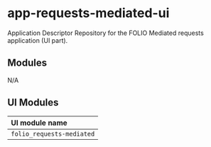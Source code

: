 # app-requests-mediated-ui

Application Descriptor Repository for the FOLIO Mediated requests application (UI part).


## Modules

N/A

## UI Modules

| UI module name          |
|:------------------------|
| `folio_requests-mediated`       |